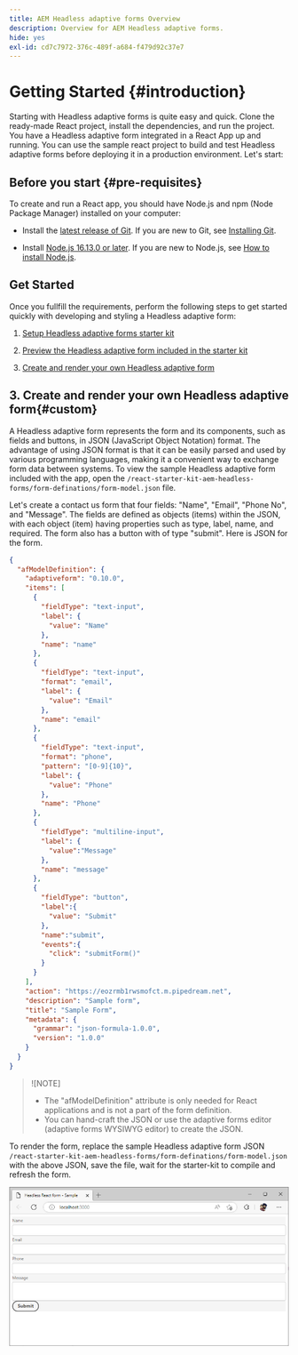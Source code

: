 ```yaml
---
title: AEM Headless adaptive forms Overview
description: Overview for AEM Headless adaptive forms.
hide: yes
exl-id: cd7c7972-376c-489f-a684-f479d92c37e7
---
```



# Getting Started {#introduction}

Starting with Headless adaptive forms is quite easy and quick. Clone the ready-made React project, install the dependencies, and run the project. You have a Headless adaptive form integrated in a React App up and running. You can use the sample react project to build and test Headless adaptive forms before deploying it in a production environment. Let's start:

## Before you start {#pre-requisites}

To create and run a React app, you should have Node.js and npm (Node Package Manager) installed on your computer:

*   Install the [latest release of Git](https://git-scm.com/downloads). If you are new to Git, see [Installing Git](https://git-scm.com/book/en/v2/Getting-Started-Installing-Git).

*   Install [Node.js 16.13.0 or later](https://nodejs.org/en/download/). If you are new to Node.js, see [How to install Node.js](https://nodejs.dev/en/learn/how-to-install-nodejs).

## Get Started

Once you fullfill the requirements, perform the following steps to get started quickly with developing and styling a Headless adaptive form:

1.  [Setup Headless adaptive forms starter kit](#setup)

1.  [Preview the Headless adaptive form included in the starter kit](#preview)

1.  [Create and render your own Headless adaptive form](#custom)

<!-- 1.  [Render your Headless adaptive form with custom React components](#style)
    
   >![NOTE]
   >
   >
   > The starter kit helps you get started quickly using a React app. You are free to develop and use Headless adaptive forms in an Angular, Vanilla JS, and other development environments of your choice. 



## 1.  Setup Headless adaptive forms starter kit {#install}

The starter kit is a React app with a sample Headless adaptive form and corresponding libraries. Use the kit to develop and test your Headless adaptive forms and corresponding React components. Run the following commands to setup Headless adaptive forms starter kit:

1.  Open command prompt and run the following command:

    ```shell

    git clone https://github.com/adobe/react-starter-kit-aem-headless-forms

    ```

    The command creates a directory called "react-starter-kit-aem-headless-forms" in your current location and clones the Headless adaptive forms React starter app into it.

1.  Navigate to the **react-starter-kit-aem-headless-forms** directory and run the following command to install the dependencies:

    ```shell

    npm install

    ```

    The command downloads all of the necessary packages and libraries needed to run and build the app, such as React, ReactDOM, and Headless adaptive forms 
    libraries (@aemforms/af-react-renderer, @aemforms/af-react-components, @adobe/react-spectrum) required to render form, run validations, and persist data for instances of the form. 

    ![](/help/assets/install-react-app-starter-kit.png)



## 2. Preview the Headless adaptive form {#preview}

After setting up the starter kit, you can preview the sample Headless adaptive form, replace it with your own custom form. You can also configure the starter kit to retrieve a form from an AEM Forms server.

Use the following command to run the app: 

  ```shell

    npm start

  ```

   
  This command starts a local development server, and opens the sample Headless adaptive form, included in starter app, in your default web browser.

  ![Sample Headless Form](assets/sample-headless-adaptive-form.png)

  Voila! Your are all setup to start developing a custom Headless adaptive form. 
    
  <!--  As you know, in a headless form the form data and logic are separate from the presentation layer and can be used by any client that can make HTTP requests, such as a mobile app, a static site, or a different web application. The form is often managed and stored on a server, which serves as the backend for the form. The client sends requests to the server to retrieve the form, submit data, and receive updated form data. This allows for greater flexibility and integration with different technologies. You can store and retrive a Headless adaptive form on an AEM Server  -->

## 3. Create and render your own Headless adaptive form{#custom}

A Headless adaptive form represents the form and its components, such as fields and buttons, in JSON (JavaScript Object Notation) format. The advantage of using JSON format is that it can be easily parsed and used by various programming languages, making it a convenient way to exchange form data between systems. To view the sample Headless adaptive form included with the app, open the `/react-starter-kit-aem-headless-forms/form-definations/form-model.json` file. 

Let's create a contact us form that four fields: "Name", "Email", "Phone No", and "Message". The fields are defined as objects (items) within the JSON, with each object (item) having properties such as type, label, name, and required. The form also has a button with of type "submit". Here is JSON for the form. 


```JSON
{
  "afModelDefinition": {
    "adaptiveform": "0.10.0",
    "items": [
      {
        "fieldType": "text-input",
        "label": {
          "value": "Name"
        },
        "name": "name"
      },
      {
        "fieldType": "text-input",
        "format": "email",
        "label": {
          "value": "Email"
        },
        "name": "email"
      },
      {
        "fieldType": "text-input",
        "format": "phone",
        "pattern": "[0-9]{10}",
        "label": {
          "value": "Phone"
        },
        "name": "Phone"
      },
      {
        "fieldType": "multiline-input",
        "label": {
          "value":"Message"
        },
        "name": "message"
      },
      {
        "fieldType": "button",
        "label":{
          "value": "Submit"
        },
        "name":"submit",
        "events":{
          "click": "submitForm()"
        }
      }
    ],
    "action": "https://eozrmb1rwsmofct.m.pipedream.net",
    "description": "Sample form",
    "title": "Sample Form",
    "metadata": {
      "grammar": "json-formula-1.0.0",
      "version": "1.0.0"
    }
  }
}

```

>![NOTE]
>
>
> * The "afModelDefinition" attribute is only needed for React applications and is not a part of the form definition.
> * You can hand-craft the JSON or use the adaptive forms editor (adaptive forms WYSIWYG editor) to create the JSON.


To render the form, replace the sample Headless adaptive form JSON `/react-starter-kit-aem-headless-forms/form-definations/form-model.json` with the above JSON, save the file, wait for the starter-kit to compile and refresh the form.    

![Replace the sample Headless adaptive form JSON `/react-starter-kit-aem-headless-forms/form-definations/form-model.json` with the custom Headless adaptive form JSON](assets/render-custom-headless-adaptive-form.png)

<!-- Your form is ready. Let's add some validations and make "Name", "Email", and "Message" fields mandatory. -->


<!-- 

## 4. Render your Headless adaptive form with custom React components

You can develop and use custom components to render or style your Headless adaptive form as per your requirements. The getting started guide uses Google Material UI components to illustrate how to render a Headless adaptive form with custom React components. You can use any other React components library or develop your own custom React Components.

By default, the starter kit uses Adobe's Spectrum UI components. Let's set it to use Google's Material UI:

1.  Open command prompt, navigate to the **react-starter-kit-aem-headless-forms** and run the following command:

    ```shell
    
    npm install @mui/material @emotion/react @emotion/styled --force
    
    ```

    It installs the Google Material UI npm libraries and and adds the libraries to starter kits dependencies. You can now use Material UI components to render Headless Adaptive Froms components.  

    The process of using a third-party library to render Headless Adaptive forms component (form field) is know as mapping. You map each component type ([fieldType](https://opensource.adobe.com/aem-forms-af-runtime/storybook/?path=/docs/adaptive-form-components-text-input-field--def)) to corresponding component of third-party library. For example, Google Material UI library components. 

1.  [fieldType](https://opensource.adobe.com/aem-forms-af-runtime/storybook/?path=/docs/adaptive-form-components-text-input-field--def) for Name, Email, and Phone components in the Contact Us form that you created in previous section is "text-input". To map these components to [Google Material UI Text Field component](https://mui.com/material-ui/react-text-field/):

    1.  Open the **react-starter-kit-aem-headless-forms** directory in a code editor and navigate to navigate to `\react-starter-kit-aem-headless-forms\src\components`.
  
        Examples in documents are based on VSCode. You are free to use any plain-text code editor. 

    1.  Create a copy of the **slider** or **richtext** folder, and rename the copied folder to **materialtextfield**. Slider and richtext are two sample custom components available in the starter app. You can use these to create your own custom components.

        ![The materialtextfield custom component in VSCode](/help/assets/richtext-custom-component-in-vscode.png)

    1. Open the `\react-starter-kit-aem-headless-forms\src\components\materialbutton\index.tsx` file. Add the following statement to import the Material UI Text Field component to your starter kit





<!-- 
[Headless adaptive form Storybook](https://opensource.adobe.com/aem-forms-af-runtime/storybook/) is a great resource for React developers to see examples of headless adaptive forms and learn about components, events, layouts, validations, constraints, and more.

![Storybook](/help/assets/storybook.png) -->

<!-- 
## Change default style of a Headless adaptive form

The default form in the starter app uses Adobe's Spectrum UI components style the form. Headless adaptive forms allows you to use your own UI components to render a form. Let's set the default form to use Google's Material UI:

1. Install the Google Material UI npm library. To install, open command prompt, navigate to the **aem-headless-forms-app-starter** directory, and run the following command:

    ```shell
    
    npm install @mui/material @emotion/react @emotion/styled --force
    
    ```

    This installs the Material UI library, and adds it to your project's dependencies. You can then import and use    Material UI components in your React app. 

1. Next steps are to create custom components, update your JSON file to use custom components, and update the mappings file. Let's learn to do it with the help of a button component: 

      1. Create a custom buttons component that uses Material UI:
         1. In your starter app project, navigate to `\aem-headless-forms-app-starter\src\components`, create a copy of the       slider or richtext folder, and rename the copied folder to `materialbutton`. Slider and richtext are two sample       custom components available in the starter app. You can these to create your own custom components.
         1. Open the `\aem-headless-forms-app-starter\src\components\materialbutton\index.tsx` file. Add the following      statement to import the Material UI button component to your starter app:

      1. Updated the form-model.json file to use custom buttons component: 
          1. Open the `/aem-headless-forms-app-starter/form-definations/form-model.json` file for editing.
          1. Change `"fieldType": "button"` to `"fieldType": "custom:button"` and save the file.
         
            ```JSON

            import Button from '@material-ui/core/Button';

            ```

            Then, replace the the Slider component tag with Button component tag:


          ```JSON

          <Slider {...res} {...actions}  />

          ```

          with

          ```JSON

          <Button>Primary</Button>



            
          1. Replace the slider component tag with button and replace 

          ```JSON

            <Slider {...res} {...actions}  />

          ```

          with

          ```JSON

            <Button>Primary</Button>

          ```
 





## Use a custom form with sample Headless Forms app

You can configure the app to fetch a Headless adaptive form from an AEM Forms Server or replace the sample Headless adaptive form included with the app to a custom Headless adaptive form. By default, the app is configured to use the sample Headless adaptive form included with the app. You can get some sample/custom Headless adaptive form JSON from [Storybook](https://opensource.adobe.com/aem-forms-af-runtime/storybook/?path=/story/reference-examples--contact). Use the **Raw** option on Storybook to view JSON structure of the form.

![](/help/assets/storybook-example.png)

### Replace the sample Headless adaptive form included with the app to a custom Headless adaptive form

1.  Open the  /aem-headless-forms-app-starter/form-definations/form-model.json file for editing.
1.  Replace the content of the **afModelDefinition** property with your custom Headless adaptive form. For example, when you use the [Contact](https://opensource.adobe.com/aem-forms-af-runtime/storybook/?path=/story/reference-examples--contact) form the final content of the file look like the following:


    ``` JSON

        {
        "afModelDefinition": {
        "adaptiveform": "0.0.10",
        "metadata": {
        "version": "1.0.0"
        },
        "items": [
        {
            "name": "firstName",
            "fieldType": "text-input",
            "default": "john",
            "type": "string",
            "minLength": 0,
            "maxLength": 30,
            "required": true,
            "constraintMessages": {
            "minLength": "Name cannot be empty",
            "maxLength": "Please enter only first 30 characters of your name",
            "required": "Name cannot be empty"
            },
            "description": "We need it to address you in our responses",
            "screenReaderText": "'Enter your name as you like us to address you'",
            "rules": {
            "required": "$form.isAnonymous.$value != true"
            },
            "label": {
            "value": "First Name"
            }
        },
        {
            "name": "lastName",
            "fieldType": "text-input",
            "default": "doe",
            "description": "We need it to address you in our responses",
            "screenReaderText": "Enter your name as you like us to address you",
            "type": "string",
            "minLength": 0,
            "maxLength": 30,
            "required": true,
            "constraintMessages": {
            "minLength": "Name cannot be empty",
            "maxLength": "Please enter only first 30 characters of your name",
            "required": "Name cannot be empty"
            },
            "rules": {
            "required": "$form.isAnonymous.$value != true"
            },
            "label": {
            "value": "Last Name"
            }
        },
        {
            "name": "name",
            "fieldType": "text-input",
            "rules": {
            "value": "$form.firstName.$value & ' ' & $form.lastName.$value"
            },
            "label": {
            "value": "Your Full Name"
            }
        },
        {
            "name": "email",
            "fieldType": "text-input",
            "description": "It's a promise that we will not spam you",
            "screenReaderText": "Provide your email address so that we can reply to you.",
            "type": "string",
            "format": "email",
            "required": true,
            "constraintMessages": {
            "format": "Please enter a valid email address",
            "required": "The email address is mandatory"
            },
            "rules": {
            "required": "$form.isAnonymous.$value != true"
            },
            "label": {
            "value": "Email Address"
            }
        },
        {
            "name": "isAnonymous",
            "fieldType": "checkbox",
            "description": "In case you want to remain anonymous",
            "type": "boolean",
            "required": true,
            "label": {
            "value": "Remain Anonymous",
            "richText": false,
            "visible": false
            }
        },
        {
            "name": "phone",
            "fieldType": "text-input",
            "description": "Your mobile number where we can reach you. But only if you want",
            "screenReaderText": "Enter you mobile number without the ISD code",
            "pattern": "[0-9]{10}",
            "constraintMessages": {
            "pattern": "Phone number must be 10 digit long"
            },
            "label": {
            "value": "Mobile Number"
            }
        },
        {
            "name": "submit",
            "fieldType": "button",
            "screenReaderText": "Enter your message in less than 1000 characters and minimum 50 characters",
            "events": {
            "click": "dispatchEvent($form, 'submit')"
            },
            "label": {
            "value": "Submit"
            }
        }
        ]
    }
    }

    ```

1.  Save the file. Wait for Webpack to render the form. The browser window is automatically refreshed after the webpack bundle is ready.


-->